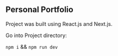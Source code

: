 ## Personal Portfolio

Project was built using React.js and Next.js.

Go into Project directory:

`npm i` && `npm run dev`
